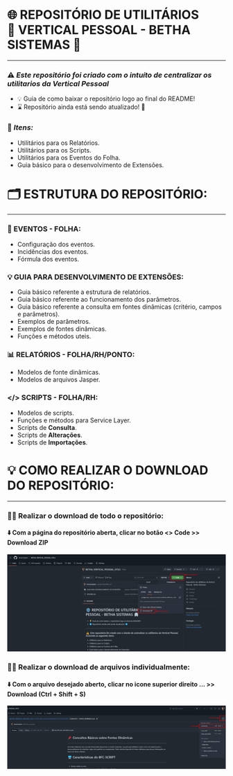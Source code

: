 # 🌐 REPOSITÓRIO DE UTILITÁRIOS<br>👥 VERTICAL PESSOAL - BETHA SISTEMAS 🏢
---
### ⚠️ *Este repositório foi criado com o intuíto de centralizar os utilitarios da Vertical Pessoal*
- 💡 Guia de como baixar o repositório logo ao final do README!
- ⌛ Repositório ainda está sendo atualizado! 🔄
### 📑 *Itens:*
- Utilitários para os Relatórios.
- Utilitários para os Scripts.
- Utilitários para os Eventos do Folha.
- Guia básico para o desenvolvimento de Extensões.

# 🗂️ ESTRUTURA DO REPOSITÓRIO:
---
### 🧮 EVENTOS - FOLHA:
- Configuração dos eventos.
- Incidências dos eventos.
- Fórmula dos eventos.

### 💡 GUIA PARA DESENVOLVIMENTO DE EXTENSÕES:
- Guia básico referente a estrutura de relatórios.
- Guia básico referente ao funcionamento dos parâmetros.
- Guia básico referente a consulta em fontes dinâmicas (critério, campos e parâmetros).
- Exemplos de parâmetros.
- Exemplos de fontes dinâmicas.
- Funções e métodos uteis.

### 📊 RELATÓRIOS - FOLHA/RH/PONTO:
- Modelos de fonte dinâmicas.
- Modelos de arquivos Jasper.

### </> SCRIPTS - FOLHA/RH:
- Modelos de scripts.
- Funções e métodos para Service Layer.
- Scripts de **Consulta**.
- Scripts de **Alterações**.
- Scripts de **Importações**.

# 💡 COMO REALIZAR O DOWNLOAD DO REPOSITÓRIO:
---
### 🧑‍💻 Realizar o download de todo o repositório:
#### ⬇️ Com a página do repositório aberta, clicar no botão <> Code >> Download ZIP
![Download repo](screenshots/Screenshot_1.png)

### 🧑‍💻 Realizar o download de arquivos individualmente:
#### ⬇️ Com o arquivo desejado aberto, clicar no icone superior direito ... >> Download (Ctrl + Shift + S)
![Download repo](screenshots/Screenshot_2.png)
